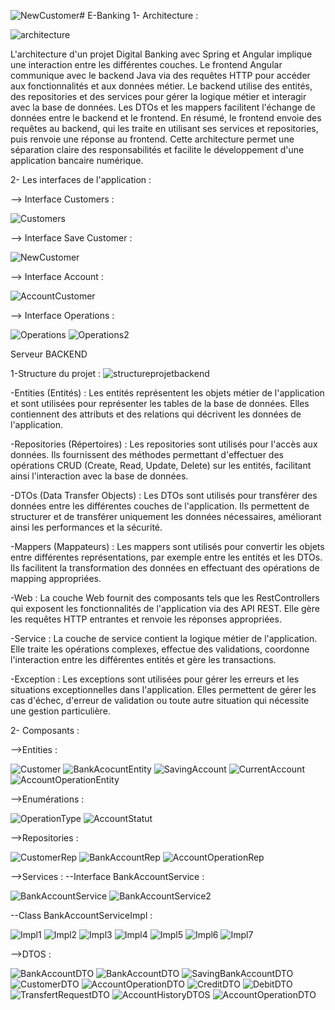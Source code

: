 ![NewCustomer](https://github.com/Ennia-Fahd/E-Banking/assets/92646945/31d41703-f0b7-478f-b184-82bfa5fd26c8)# E-Banking
1- Architecture : 

![architecture](https://github.com/Ennia-Fahd/E-Banking/assets/92646945/ee8362fb-1f27-4758-92bf-60ce58ab721d)

L'architecture d'un projet Digital Banking avec Spring et Angular implique une interaction entre les différentes couches. Le frontend Angular communique avec le backend Java via des requêtes HTTP pour accéder aux fonctionnalités et aux données métier. Le backend utilise des entités, des repositories et des services pour gérer la logique métier et interagir avec la base de données. Les DTOs et les mappers facilitent l'échange de données entre le backend et le frontend. En résumé, le frontend envoie des requêtes au backend, qui les traite en utilisant ses services et repositories, puis renvoie une réponse au frontend. Cette architecture permet une séparation claire des responsabilités et facilite le développement d'une application bancaire numérique.

2- Les interfaces de l'application :

--> Interface Customers :

![Customers](https://github.com/Ennia-Fahd/E-Banking/assets/92646945/193796fc-8001-49fe-a213-b810ab6c041f)

--> Interface Save Customer :

![NewCustomer](https://github.com/Ennia-Fahd/E-Banking/assets/92646945/4c9a556a-20a7-45e3-b8aa-2ca961e166ca)

--> Interface Account :

![AccountCustomer](https://github.com/Ennia-Fahd/E-Banking/assets/92646945/1600d821-d043-4b9a-9373-ef0455853799)

--> Interface Operations :

![Operations](https://github.com/Ennia-Fahd/E-Banking/assets/92646945/1b59e993-4dda-457b-ace1-370829eafe4e)
![Operations2](https://github.com/Ennia-Fahd/E-Banking/assets/92646945/bf82e5a8-8b61-487d-8c37-194343d4ffa7)

Serveur BACKEND 

1-Structure du projet :
![structureprojetbackend](https://github.com/Ennia-Fahd/E-Banking/assets/92646945/bc4f34b9-5cd2-4e92-95f6-762dd5528bdf)

-Entities (Entités) : Les entités représentent les objets métier de l'application et sont utilisées pour représenter les tables de la base de données. Elles contiennent des attributs et des relations qui décrivent les données de l'application.

-Repositories (Répertoires) : Les repositories sont utilisés pour l'accès aux données. Ils fournissent des méthodes permettant d'effectuer des opérations CRUD (Create, Read, Update, Delete) sur les entités, facilitant ainsi l'interaction avec la base de données.

-DTOs (Data Transfer Objects) : Les DTOs sont utilisés pour transférer des données entre les différentes couches de l'application. Ils permettent de structurer et de transférer uniquement les données nécessaires, améliorant ainsi les performances et la sécurité.

-Mappers (Mappateurs) : Les mappers sont utilisés pour convertir les objets entre différentes représentations, par exemple entre les entités et les DTOs. Ils facilitent la transformation des données en effectuant des opérations de mapping appropriées.

-Web : La couche Web fournit des composants tels que les RestControllers qui exposent les fonctionnalités de l'application via des API REST. Elle gère les requêtes HTTP entrantes et renvoie les réponses appropriées.

-Service : La couche de service contient la logique métier de l'application. Elle traite les opérations complexes, effectue des validations, coordonne l'interaction entre les différentes entités et gère les transactions.

-Exception : Les exceptions sont utilisées pour gérer les erreurs et les situations exceptionnelles dans l'application. Elles permettent de gérer les cas d'échec, d'erreur de validation ou toute autre situation qui nécessite une gestion particulière.

2- Composants :

-->Entities : 

![Customer](https://github.com/Ennia-Fahd/E-Banking/assets/92646945/8dc16693-291e-481e-8272-87b77296bcc8)
![BankAcocuntEntity](https://github.com/Ennia-Fahd/E-Banking/assets/92646945/177c42cb-be9d-4b00-bd6b-fbca6751b375)
![SavingAccount](https://github.com/Ennia-Fahd/E-Banking/assets/92646945/f94d4a53-0496-4eef-b4a0-262c617399cb)
![CurrentAccount](https://github.com/Ennia-Fahd/E-Banking/assets/92646945/6a26b648-94fc-4970-b67f-9b2df5d2a526)
![AccountOperationEntity](https://github.com/Ennia-Fahd/E-Banking/assets/92646945/e3688f16-484e-4648-bb2c-cb8ecba18b0d)

-->Enumérations :

![OperationType](https://github.com/Ennia-Fahd/E-Banking/assets/92646945/72034e64-c43e-46a6-a65f-2c0b5babac5d)
![AccountStatut](https://github.com/Ennia-Fahd/E-Banking/assets/92646945/bbb4b34a-2b12-4165-9ff0-0cfc7869fac1)

-->Repositories :

![CustomerRep](https://github.com/Ennia-Fahd/E-Banking/assets/92646945/4b636553-3f77-4c9a-829e-eb5dd8ebf0c0)
![BankAccountRep](https://github.com/Ennia-Fahd/E-Banking/assets/92646945/d6ee0161-3589-48e2-b160-a2c936f88358)
![AccountOperationRep](https://github.com/Ennia-Fahd/E-Banking/assets/92646945/8c81c981-f478-4637-bd75-59090f721741)

-->Services :
--Interface BankAccountService :

![BankAccountService](https://github.com/Ennia-Fahd/E-Banking/assets/92646945/6f396808-d446-42f1-8468-cc5c97fec6b8)
![BankAccountService2](https://github.com/Ennia-Fahd/E-Banking/assets/92646945/6297e1b3-4f05-4b69-bbd5-f9c58df55888)

--Class BankAccountServiceImpl : 

![Impl1](https://github.com/Ennia-Fahd/E-Banking/assets/92646945/488e34bb-b95e-475a-b961-1f7c5fb20972)
![Impl2](https://github.com/Ennia-Fahd/E-Banking/assets/92646945/b9d2af12-c654-477a-a58c-5585edad3cd2)
![Impl3](https://github.com/Ennia-Fahd/E-Banking/assets/92646945/64c86cd9-fff3-4626-94bc-ecb85cd2d885)
![Impl4](https://github.com/Ennia-Fahd/E-Banking/assets/92646945/3d2770d3-1853-490c-bb3f-c93cfc6f2a03)
![Impl5](https://github.com/Ennia-Fahd/E-Banking/assets/92646945/bb7a4718-7de1-43b2-ba1c-d07a1101c502)
![Impl6](https://github.com/Ennia-Fahd/E-Banking/assets/92646945/cbb45ecf-57aa-44eb-bc24-1da5d43dd85f)
![Impl7](https://github.com/Ennia-Fahd/E-Banking/assets/92646945/a1c2a7a8-a452-400a-9300-58f7405476a2)

-->DTOS :

![BankAccountDTO](https://github.com/Ennia-Fahd/E-Banking/assets/92646945/2c8f925d-0c4a-4703-82da-745e0eb48638)
![BankAccountDTO](https://github.com/Ennia-Fahd/E-Banking/assets/92646945/fb543ac0-1b1a-4318-b508-9c98862b73f8)
![SavingBankAccountDTO](https://github.com/Ennia-Fahd/E-Banking/assets/92646945/3e3cd230-6106-497d-a93c-36fbc83a3a3c)
![CustomerDTO](https://github.com/Ennia-Fahd/E-Banking/assets/92646945/bb8b8b89-e9f2-40b8-a4f3-bb4627914748)
![AccountOperationDTO](https://github.com/Ennia-Fahd/E-Banking/assets/92646945/007621cf-262f-4895-be95-22e75843e908)
![CreditDTO](https://github.com/Ennia-Fahd/E-Banking/assets/92646945/abf61246-9921-4470-b3f2-3d23342d464e)
![DebitDTO](https://github.com/Ennia-Fahd/E-Banking/assets/92646945/4c8936f4-3a48-4aa7-b768-7547d4cbb268)
![TransfertRequestDTO](https://github.com/Ennia-Fahd/E-Banking/assets/92646945/c827b0cd-ccb3-4b1b-b551-f008acf01557)
![AccountHistoryDTOS](https://github.com/Ennia-Fahd/E-Banking/assets/92646945/d2e5bf13-424e-4686-8e22-644fbd23c950)
![AccountOperationDTO](https://github.com/Ennia-Fahd/E-Banking/assets/92646945/032a1530-255b-426f-8dc0-4d9dc73ce3fd)






















































